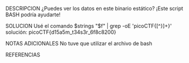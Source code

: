 DESCRIPCION
¿Puedes ver los datos en este binario estático? ¡Este script BASH podría ayudarte!

SOLUCION
Usé el comando $strings "$f" | grep -oE 'picoCTF\{[^}]+\}'
solución:
picoCTF{d15a5m_t34s3r_6f8c8200}

NOTAS ADICIONALES
No tuve que utilizar el archivo de bash

REFERENCIAS